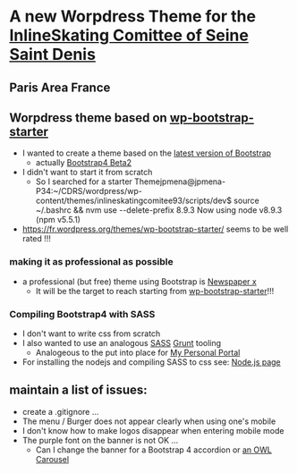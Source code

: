 # A new Worpdress Theme for the [InlineSkating Comittee of Seine Saint Denis](http://rollersports93.fr/)

## Paris Area France

## Worpdress theme based on [wp-bootstrap-starter](https://fr.wordpress.org/themes/wp-bootstrap-starter/)

* I wanted to create a theme based on the [latest version of Bootstrap](https://getbootstrap.com/)
  * actually [Bootstrap4 Beta2](https://getbootstrap.com/docs/4.0/getting-started/introduction/)
* I didn't want to start it from scratch
  * So I searched for a starter Themejpmena@jpmena-P34:~/CDRS/wordpress/wp-content/themes/inlineskatingcomitee93/scripts/dev$ source ~/.bashrc && nvm use --delete-prefix 8.9.3
Now using node v8.9.3 (npm v5.5.1)
* https://fr.wordpress.org/themes/wp-bootstrap-starter/ seems to be well rated !!!

### making it as professional as possible

* a professional (but free) theme  using Bootstrap is [Newspaper x](https://fr.wordpress.org/themes/newspaper-x/)
  * It will be the target to reach starting from [wp-bootstrap-starter](https://fr.wordpress.org/themes/wp-bootstrap-starter/)!!!

### Compiling Bootstrap4 with SASS

 * I don't want to write css from scratch 
 * I also wanted to use an analogous [SASS](http://sass-lang.com/) [Grunt](https://gruntjs.com/) tooling
   * Analogeous to the put into place for [My Personal Portal](https://github.com/javaskater/personal_portal) 
 * For installing the nodejs and compiling SASS to css see: [Node.js page](docs/NODE.md)

 ## maintain a list of issues:

* create a .gitignore ...
* The menu / Burger does not appear clearly when using one's mobile
* I don't know how to make logos disappear when entering mobile mode
* The purple font on the banner is not OK ...
  * Can I change the banner for a Bootstrap 4 accordion or [an OWL Carousel](https://github.com/mikaelmeulle/owl)